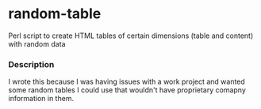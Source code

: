 random-table
============

Perl script to create HTML tables of certain dimensions (table and content) with random data

### Description

I wrote this because I was having issues with a work project and wanted some random tables I could use that wouldn't have proprietary comapny information in them.
